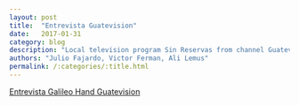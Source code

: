 ```yaml
---
layout: post
title:  "Entrevista Guatevision"
date:   2017-01-31
category: blog
description: "Local television program Sin Reservas from channel Guatevision made an interview to two of our lab members about one of our flaship projects Galileo Hand, wath the coomplete interview in spanish here"
authors: "Julio Fajardo, Victor Ferman, Ali Lemus"
permalink: /:categories/:title.html
---
```

[Entrevista Galileo Hand Guatevision](http://www.guatevision.com/sin-reservas/protesis-bionicas-made-in-guatemala/)
